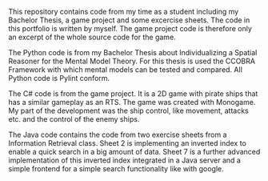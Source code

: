 This repository contains code from my time as a student including my Bachelor Thesis, a game project and some excercise sheets. The code in this portfolio is written by myself. The game project code is therefore only an excerpt of the whole source code for the game.

The Python code is from my Bachelor Thesis about Individualizing a Spatial Reasoner for the Mental Model Theory.
For this thesis is used the CCOBRA Framework with which mental models can be tested and compared. All Python code
is Pylint conform.

The C# code is from the game project. It is a 2D game with pirate ships that has a similar gameplay as an RTS.
The game was created with Monogame. My part of the development was the ship control, like movement, attacks etc. and the control of the enemy ships. 

The Java code contains the code from two exercise sheets from a Information Retrieval class. Sheet 2 is implementing an inverted index to enable a quick search in a big amount of data. Sheet 7 is a further advanced implementation of this inverted index integrated in a Java server and a simple frontend for a simple search functionality like with google.


